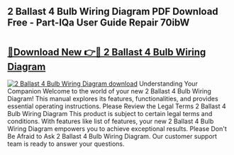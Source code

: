 ## 2 Ballast 4 Bulb Wiring Diagram PDF Download Free - Part-IQa User Guide Repair 70ibW

# <h2><a href="http://dfk96rt.blite.top/?on=2+Ballast+4+Bulb+Wiring+Diagram">🔗Download New 👉🔴 2 Ballast 4 Bulb Wiring Diagram</a></h2>

[![2 Ballast 4 Bulb Wiring Diagram download](https://i.imgur.com/lujVjoI.png)](http://dfk96rt.blite.top/?on=2+Ballast+4+Bulb+Wiring+Diagram)
Understanding Your Companion Welcome to the world of your new 2 Ballast 4 Bulb Wiring Diagram! This manual explores its features, functionalities, and provides essential operating instructions. Please Review the Legal Terms 2 Ballast 4 Bulb Wiring Diagram This product is subject to certain legal terms and conditions. With features like list of features, your new 2 Ballast 4 Bulb Wiring Diagram empowers you to achieve exceptional results. Please Don't Be Afraid to Ask 2 Ballast 4 Bulb Wiring Diagram. Our customer support team is ready to answer your questions.
